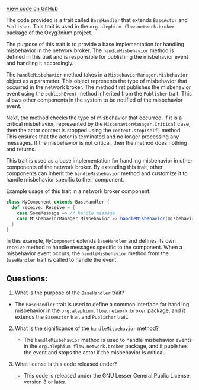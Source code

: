 [View code on GitHub](https://github.com/alephium/alephium/flow/src/main/scala/org/alephium/flow/network/broker/BaseHandler.scala)

The code provided is a trait called `BaseHandler` that extends `BaseActor` and `Publisher`. This trait is used in the `org.alephium.flow.network.broker` package of the Oxyg3nium project. 

The purpose of this trait is to provide a base implementation for handling misbehavior in the network broker. The `handleMisbehavior` method is defined in this trait and is responsible for publishing the misbehavior event and handling it accordingly. 

The `handleMisbehavior` method takes in a `MisbehaviorManager.Misbehavior` object as a parameter. This object represents the type of misbehavior that occurred in the network broker. The method first publishes the misbehavior event using the `publishEvent` method inherited from the `Publisher` trait. This allows other components in the system to be notified of the misbehavior event. 

Next, the method checks the type of misbehavior that occurred. If it is a critical misbehavior, represented by the `MisbehaviorManager.Critical` case, then the actor context is stopped using the `context.stop(self)` method. This ensures that the actor is terminated and no longer processing any messages. If the misbehavior is not critical, then the method does nothing and returns. 

This trait is used as a base implementation for handling misbehavior in other components of the network broker. By extending this trait, other components can inherit the `handleMisbehavior` method and customize it to handle misbehavior specific to their component. 

Example usage of this trait in a network broker component:

```scala
class MyComponent extends BaseHandler {
  def receive: Receive = {
    case SomeMessage => // handle message
    case MisbehaviorManager.Misbehavior => handleMisbehavior(misbehavior)
  }
}
```

In this example, `MyComponent` extends `BaseHandler` and defines its own `receive` method to handle messages specific to the component. When a misbehavior event occurs, the `handleMisbehavior` method from the `BaseHandler` trait is called to handle the event.
## Questions: 
 1. What is the purpose of the `BaseHandler` trait?
   - The `BaseHandler` trait is used to define a common interface for handling misbehavior in the `org.alephium.flow.network.broker` package, and it extends the `BaseActor` trait and `Publisher` trait.

2. What is the significance of the `handleMisbehavior` method?
   - The `handleMisbehavior` method is used to handle misbehavior events in the `org.alephium.flow.network.broker` package, and it publishes the event and stops the actor if the misbehavior is critical.

3. What license is this code released under?
   - This code is released under the GNU Lesser General Public License, version 3 or later.
